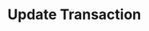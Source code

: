 # Update Transaction

<api-endpoint openapi-path="../../OpenApi/user.openapi.yaml" method="PUT" endpoint="/api/v1/transactions/{id}"/>